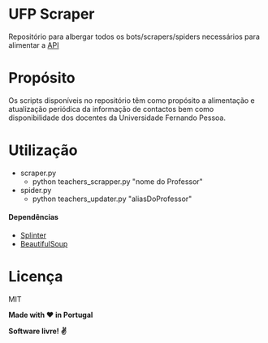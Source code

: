 # UFP Scraper
Repositório para albergar todos os bots/scrapers/spiders necessários para alimentar a [API]

# Propósito 
Os scripts disponíveis no repositório têm como propósito a alimentação e atualização periódica da informação de contactos bem como disponibilidade dos docentes da Universidade Fernando Pessoa.

# Utilização
- scraper.py
    - python teachers_scrapper.py "nome do Professor"
- spider.py
    - python teachers_updater.py "aliasDoProfessor"

#### Dependências
- [Splinter]
- [BeautifulSoup]

# Licença

MIT

**Made with :heart: in Portugal**

**Software livre! :v:**

[//]: # (These are reference links used in the body of this note and get stripped out when the markdown processor does its job. There is no need to format nicely because it shouldn't be seen. Thanks SO - http://stackoverflow.com/questions/4823468/store-comments-in-markdown-syntax)

   [Splinter]: <https://splinter.readthedocs.io/en/latest/>
   [BeautifulSoup]: <https://www.crummy.com/software/BeautifulSoup/>
   [API]: https://github.com/rafaelcpalmeida/UFP-API
